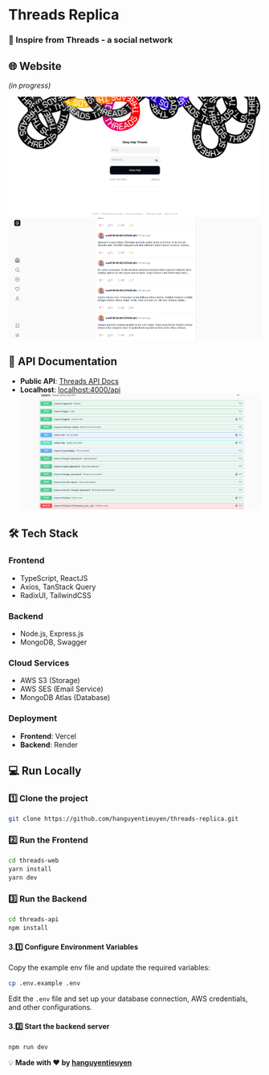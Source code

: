 # Threads Replica

### 🚀 Inspire from Threads - a social network

## 🌐 Website

_(in progress)_

![Login Page](document/images/login-page.png)![Post page](document/images/post-page.png)

## 📄 API Documentation

- **Public API**: [Threads API Docs](https://threads-replica-5n8l.onrender.com/api-docs)
- **Localhost**: [localhost:4000/api](http://localhost:4000/api-docs/)
  ![Swagger](document/images/swagger-ui.png)

## 🛠️ Tech Stack

### Frontend

- TypeScript, ReactJS
- Axios, TanStack Query
- RadixUI, TailwindCSS

### Backend

- Node.js, Express.js
- MongoDB, Swagger

### Cloud Services

- AWS S3 (Storage)
- AWS SES (Email Service)
- MongoDB Atlas (Database)

### Deployment

- **Frontend**: Vercel
- **Backend**: Render

## 💻 Run Locally

### 1️⃣ Clone the project

```bash
git clone https://github.com/hanguyentieuyen/threads-replica.git
```

### 2️⃣ Run the Frontend

```bash
cd threads-web
yarn install
yarn dev
```

### 3️⃣ Run the Backend

```bash
cd threads-api
npm install
```

#### 3.1️⃣ Configure Environment Variables

Copy the example env file and update the required variables:

```bash
cp .env.example .env
```

Edit the `.env` file and set up your database connection, AWS credentials, and other configurations.

#### 3.2️⃣ Start the backend server

```bash
npm run dev
```

💡 **Made with ❤️ by [hanguyentieuyen](https://github.com/hanguyentieuyen)**
